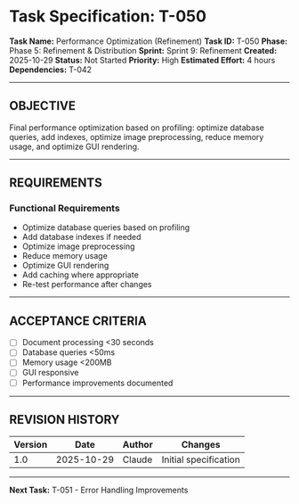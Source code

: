 # Task Specification: T-050

**Task Name:** Performance Optimization (Refinement)
**Task ID:** T-050
**Phase:** Phase 5: Refinement & Distribution
**Sprint:** Sprint 9: Refinement
**Created:** 2025-10-29
**Status:** Not Started
**Priority:** High
**Estimated Effort:** 4 hours
**Dependencies:** T-042

---

## OBJECTIVE

Final performance optimization based on profiling: optimize database queries, add indexes, optimize image preprocessing, reduce memory usage, and optimize GUI rendering.

---

## REQUIREMENTS

### Functional Requirements

- Optimize database queries based on profiling
- Add database indexes if needed
- Optimize image preprocessing
- Reduce memory usage
- Optimize GUI rendering
- Add caching where appropriate
- Re-test performance after changes

---

## ACCEPTANCE CRITERIA

- [ ] Document processing <30 seconds
- [ ] Database queries <50ms
- [ ] Memory usage <200MB
- [ ] GUI responsive
- [ ] Performance improvements documented

---

## REVISION HISTORY

| Version | Date       | Author | Changes                    |
|---------|------------|--------|-----------------------------|
| 1.0     | 2025-10-29 | Claude | Initial specification       |

---

**Next Task:** T-051 - Error Handling Improvements
